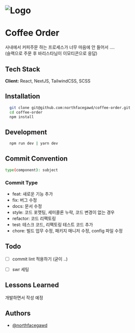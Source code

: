 
# ![Logo](https://www.dnsevercorp.com/assets/images/dnsever-logo.svg)


# Coffee Order

사내에서 커피주문 하는 프로세스가 너무 마음에 안 들어서 .... \
(슬랙으로 주문 후 바리스타님이 이모티콘으로 응답)




## Tech Stack

**Client:** React, NextJS, TailwindCSS, SCSS

## Installation


```bash
  git clone git@github.com:northfacegawd/coffee-order.git
  cd coffee-order
  npm install
```
    
## Development

```bash
  npm run dev | yarn dev
```
## Commit Convention

```bash
type(component): subject
```

### Commit Type
- feat: 새로운 기능 추가
- fix: 버그 수정
- docs: 문서 수정
- style: 코드 포맷팅, 세미콜론 누락, 코드 변경이 없는 경우
- refactor: 코드 리팩토링
- test: 테스크 코드, 리팩토링 테스트 코드 추가
- chore: 빌드 업무 수정, 패키지 매니저 수정, config 파일 수정

## Todo

- [ ] commit lint 적용하기 (굳이 ..)

- [ ] swr 세팅


## Lessons Learned

개발하면서 작성 예정

## Authors

- [@northfacegawd](https://www.github.com/northfacegawd)

